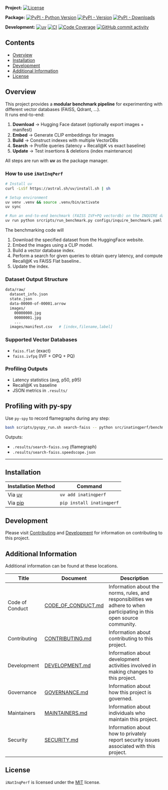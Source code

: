 **Project:**
[![License](https://img.shields.io/github/license/gt-sse-center/iNatInqPerf?color=dark-green)](https://github.com/gt-sse-center/iNatInqPerf/blob/main/LICENSE)

**Package:**
[![PyPI - Python Version](https://img.shields.io/pypi/pyversions/inatinqperf?color=dark-green)](https://pypi.org/project/inatinqperf/)
[![PyPI - Version](https://img.shields.io/pypi/v/inatinqperf?color=dark-green)](https://pypi.org/project/inatinqperf/)
[![PyPI - Downloads](https://img.shields.io/pypi/dm/inatinqperf)](https://pypistats.org/packages/inatinqperf)

**Development:**
[![uv](https://img.shields.io/endpoint?url=https://raw.githubusercontent.com/astral-sh/uv/main/assets/badge/v0.json)](https://github.com/astral-sh/uv)
[![CI](https://github.com/gt-sse-center/iNatInqPerf/actions/workflows/CICD.yml/badge.svg)](https://github.com/gt-sse-center/iNatInqPerf/actions/workflows/CICD.yml)
[![Code Coverage](https://img.shields.io/endpoint?url=https://gist.githubusercontent.com/ketanbj/521b537b3503957227f91dfb3db59065/raw/iNatInqPerf_code_coverage.json)](https://github.com/gt-sse-center/iNatInqPerf/actions)
[![GitHub commit activity](https://img.shields.io/github/commit-activity/y/gt-sse-center/iNatInqPerf?color=dark-green)](https://github.com/gt-sse-center/iNatInqPerf/commits/main/)

<!-- Content above this delimiter will be copied to the generated README.md file. DO NOT REMOVE THIS COMMENT, as it will cause regeneration to fail. -->

## Contents

- [Overview](#overview)
- [Installation](#installation)
- [Development](#development)
- [Additional Information](#additional-information)
- [License](#license)

## Overview

This project provides a **modular benchmark pipeline** for experimenting with different vector databases (FAISS, Qdrant, …).  
It runs end-to-end:

1. **Download** → Hugging Face dataset (optionally export images + manifest)  
2. **Embed** → Generate CLIP embeddings for images  
3. **Build** → Construct indexes with multiple VectorDBs  
4. **Search** → Profile queries (latency + Recall@K vs exact baseline)  
5. **Update** → Test insertions & deletions (index maintenance)

All steps are run with **uv** as the package manager.

### How to use `iNatInqPerf`

```bash
# Install uv
curl -LsSf https://astral.sh/uv/install.sh | sh

# Setup environment
uv venv .venv && source .venv/bin/activate
uv sync

# Run an end-to-end benchmark (FAISS IVF+PQ vectordb) on the INQUIRE dataset.
uv run python srcripts/run_benchmark.py configs/inquire_benchmark.yaml
```

The benchmarking code will

1. Download the specified dataset from the HuggingFace website.
2. Embed the images using a CLIP model.
3. Build a vector database index.
4. Perform a search for given queries to obtain query latency, and compute Recall@K vs FAISS Flat baseline..
5. Update the index.

### Dataset Output Structure

```sh
data/raw/
  dataset_info.json
  state.json
  data-00000-of-00001.arrow
  images/
    00000000.jpg
    00000001.jpg
    ...
  images/manifest.csv   # [index,filename,label]
```

### Supported Vector Databases

- `faiss.flat` (exact)
- `faiss.ivfpq` (IVF + OPQ + PQ)

### Profiling Outputs

- Latency statistics (avg, p50, p95)
- Recall@K vs baseline
- JSON metrics in `.results/`

## Profiling with py-spy

Use `py-spy` to record flamegraphs during any step:

```bash
bash scripts/pyspy_run.sh search-faiss -- python src/inatinqperf/benchmark/benchmark.py search --vectordb faiss.ivfpq --hf_dir data/emb_hf --topk 10 --queries src/inatinqperf/benchmark/queries.txt
```

Outputs:

- `.results/search-faiss.svg` (flamegraph)
- `.results/search-faiss.speedscope.json`

---

<!-- Content below this delimiter will be copied to the generated README.md file. DO NOT REMOVE THIS COMMENT, as it will cause regeneration to fail. -->

## Installation

| Installation Method | Command |
| --- | --- |
| Via [uv](https://github.com/astral-sh/uv) | `uv add inatinqperf` |
| Via [pip](https://pip.pypa.io/en/stable/) | `pip install inatinqperf` |

## Development

Please visit [Contributing](https://github.com/gt-sse-center/iNatInqPerf/blob/main/CONTRIBUTING.md) and [Development](https://github.com/gt-sse-center/iNatInqPerf/blob/main/DEVELOPMENT.md) for information on contributing to this project.

## Additional Information

Additional information can be found at these locations.

| Title | Document | Description |
| --- | --- | --- |
| Code of Conduct | [CODE_OF_CONDUCT.md](https://github.com/gt-sse-center/iNatInqPerf/blob/main/CODE_OF_CONDUCT.md) | Information about the norms, rules, and responsibilities we adhere to when participating in this open source community. |
| Contributing | [CONTRIBUTING.md](https://github.com/gt-sse-center/iNatInqPerf/blob/main/CONTRIBUTING.md) | Information about contributing to this project. |
| Development | [DEVELOPMENT.md](https://github.com/gt-sse-center/iNatInqPerf/blob/main/DEVELOPMENT.md) | Information about development activities involved in making changes to this project. |
| Governance | [GOVERNANCE.md](https://github.com/gt-sse-center/iNatInqPerf/blob/main/GOVERNANCE.md) | Information about how this project is governed. |
| Maintainers | [MAINTAINERS.md](https://github.com/gt-sse-center/iNatInqPerf/blob/main/MAINTAINERS.md) | Information about individuals who maintain this project. |
| Security | [SECURITY.md](https://github.com/gt-sse-center/iNatInqPerf/blob/main/SECURITY.md) | Information about how to privately report security issues associated with this project. |

## License

`iNatInqPerf` is licensed under the <a href="https://choosealicense.com/licenses/MIT/" target="_blank">MIT</a> license.

